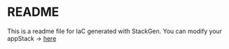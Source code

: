 # README
This is a readme file for IaC generated with StackGen.
You can modify your appStack -> [here](http://main.dev.stackgen.com/appstacks/8e30b8da-fbdc-4f73-9d1f-20ec4a549fd4)
